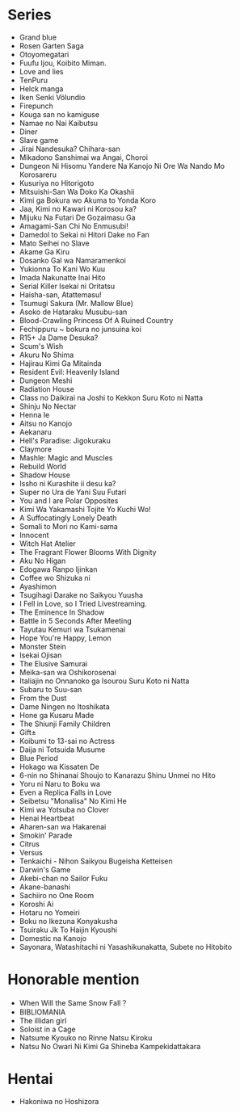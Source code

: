 # Series 
+ Grand blue
+ Rosen Garten Saga
+ Otoyomegatari
+ Fuufu Ijou, Koibito Miman.
+ Love and lies
+ TenPuru
+ Helck manga
+ Iken Senki Völundio
+ Firepunch
+ Kouga san no kamiguse
+ Namae no Nai Kaibutsu
+ Diner
+ Slave game
+ Jirai Nandesuka? Chihara-san
+ Mikadono Sanshimai wa Angai, Choroi
+ Dungeon Ni Hisomu Yandere Na Kanojo Ni Ore Wa Nando Mo Korosareru
+ Kusuriya no Hitorigoto
+ Mitsuishi-San Wa Doko Ka Okashii
+ Kimi ga Bokura wo Akuma to Yonda Koro
+ Jaa, Kimi no Kawari ni Korosou ka?
+ Mijuku Na Futari De Gozaimasu Ga
+ Amagami-San Chi No Enmusubi!
+ Damedol to Sekai ni Hitori Dake no Fan
+ Mato Seihei no Slave
+ Akame Ga Kiru
+ Dosanko Gal wa Namaramenkoi
+ Yukionna To Kani Wo Kuu
+ Imada Nakunatte Inai Hito
+ Serial Killer Isekai ni Oritatsu
+ Haisha-san, Atattemasu!
+ Tsumugi Sakura (Mr. Mallow Blue)
+ Asoko de Hataraku Musubu-san
+ Blood-Crawling Princess Of A Ruined Country
+ Fechippuru ~ bokura no junsuina koi
+ R15+ Ja Dame Desuka?
+ Scum's Wish
+ Akuru No Shima
+ Hajirau Kimi Ga Mitainda
+ Resident Evil: Heavenly Island
+ Dungeon Meshi
+ Radiation House
+ Class no Daikirai na Joshi to Kekkon Suru Koto ni Natta
+ Shinju No Nectar
+ Henna Ie
+ Aitsu no Kanojo
+ Aekanaru
+ Hell's Paradise: Jigokuraku
+ Claymore
+ Mashle: Magic and Muscles
+ Rebuild World
+ Shadow House
+ Issho ni Kurashite ii desu ka?
+ Super no Ura de Yani Suu Futari
+ You and I are Polar Opposites
+ Kimi Wa Yakamashi Tojite Yo Kuchi Wo!
+ A Suffocatingly Lonely Death
+ Somali to Mori no Kami-sama
+ Innocent
+ Witch Hat Atelier
+ The Fragrant Flower Blooms With Dignity
+ Aku No Higan
+ Edogawa Ranpo Ijinkan
+ Coffee wo Shizuka ni
+ Ayashimon
+ Tsugihagi Darake no Saikyou Yuusha
+ I Fell in Love, so I Tried Livestreaming.
+ The Eminence In Shadow
+ Battle in 5 Seconds After Meeting
+ Tayutau Kemuri wa Tsukamenai
+ Hope You're Happy, Lemon
+ Monster Stein
+ Isekai Ojisan
+ The Elusive Samurai
+ Meika-san wa Oshikorosenai
+ Italiajin no Onnanoko ga Isourou Suru Koto ni Natta
+ Subaru to Suu-san
+ From the Dust
+ Dame Ningen no Itoshikata
+ Hone ga Kusaru Made
+ The Shiunji Family Children
+ Gift±
+ Koibumi to 13-sai no Actress
+ Daija ni Totsuida Musume
+ Blue Period
+ Hokago wa Kissaten De
+ 6-nin no Shinanai Shoujo to Kanarazu Shinu Unmei no Hito
+ Yoru ni Naru to Boku wa
+ Even a Replica Falls in Love
+ Seibetsu "Monalisa" No Kimi He
+ Kimi wa Yotsuba no Clover
+ Henai Heartbeat
+ Aharen-san wa Hakarenai
+ Smokin' Parade
+ Citrus
+ Versus
+ Tenkaichi - Nihon Saikyou Bugeisha Ketteisen
+ Darwin's Game
+ Akebi-chan no Sailor Fuku
+ Akane-banashi
+ Sachiiro no One Room
+ Koroshi Ai
+ Hotaru no Yomeiri
+ Boku no Ikezuna Konyakusha
+ Tsuiraku Jk To Haijin Kyoushi
+ Domestic na Kanojo
+ Sayonara, Watashitachi ni Yasashikunakatta, Subete no Hitobito

# Honorable mention
+ When Will the Same Snow Fall？
+ BIBLIOMANIA
+ The illidan girl
+ Soloist in a Cage
+ Natsume Kyouko no Rinne Natsu Kiroku
+ Natsu No Owari Ni Kimi Ga Shineba Kampekidattakara

# Hentai
+ Hakoniwa no Hoshizora
